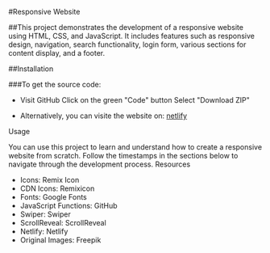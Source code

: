 #Responsive Website

##This project demonstrates the development of a responsive website using HTML, CSS, and JavaScript. It includes features such as responsive design, navigation, search functionality, login form, various sections for content display, and a footer.

##Installation

###To get the source code:

*  Visit GitHub
  Click on the green "Code" button
  Select "Download ZIP"

*  Alternatively, you can visite the website on: [netlify](http://book-website-project.netlify.app/)

Usage

You can use this project to learn and understand how to create a responsive website from scratch. Follow the timestamps in the sections below to navigate through the development process.
Resources

*  Icons: Remix Icon
*  CDN Icons: Remixicon
*  Fonts: Google Fonts
*  JavaScript Functions: GitHub
*  Swiper: Swiper
*  ScrollReveal: ScrollReveal
*  Netlify: Netlify
*  Original Images: Freepik
